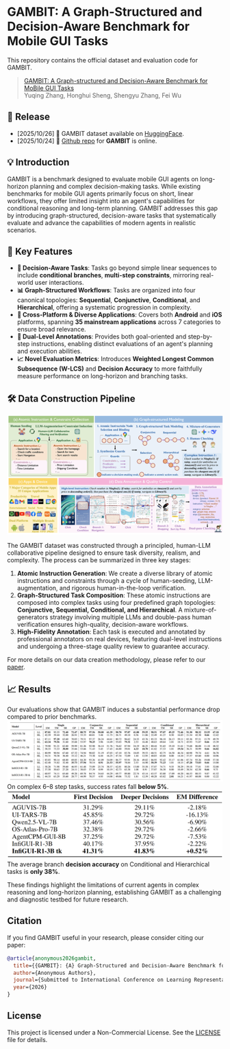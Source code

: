 # GAMBIT: A Graph-Structured and Decision-Aware Benchmark for Mobile GUI Tasks

This repository contains the official dataset and evaluation code for GAMBIT.

> [GAMBIT: A Graph-structured and Decision-Aware Benchmark for MoBile GUI Tasks](https://openreview.net/pdf?id=MDxLNScqiK)  
> Yuqing Zhang, Honghui Sheng, Shengyu Zhang, Fei Wu

## 🧭 Release
- [2025/10/26] 🤗 GAMBIT dataset available on [HuggingFace](https://huggingface.co/datasets/melonthrower12138/GAMBIT).
- [2025/10/24] 🎉 [Github repo]([https://github.com/zijianchen98/OBI-Bench](https://github.com/3190100830/GAMBIT)) for **GAMBIT** is online.

## 💡 Introduction
GAMBIT is a benchmark designed to evaluate mobile GUI agents on long-horizon planning and complex decision-making tasks. While existing benchmarks for mobile GUI agents primarily focus on short, linear workflows, they offer limited insight into an agent's capabilities for conditional reasoning and long-term planning. GAMBIT addresses this gap by introducing graph-structured, decision-aware tasks that systematically evaluate and advance the capabilities of modern agents in realistic scenarios.

## 📖 Key Features

*   **🧠 Decision-Aware Tasks**: Tasks go beyond simple linear sequences to include **conditional branches**, **multi-step constraints**, mirroring real-world user interactions.
*   **📊 Graph-Structured Workflows**: Tasks are organized into four canonical topologies: **Sequential**, **Conjunctive**, **Conditional**, and **Hierarchical**, offering a systematic progression in complexity.
*   **📱 Cross-Platform & Diverse Applications**: Covers both **Android** and **iOS** platforms, spanning **35 mainstream applications** across 7 categories to ensure broad relevance.
*   **📝 Dual-Level Annotations**: Provides both goal-oriented and step-by-step instructions, enabling distinct evaluations of an agent's planning and execution abilities.
*   **📈 Novel Evaluation Metrics**: Introduces **Weighted Longest Common Subsequence (W-LCS)** and **Decision Accuracy** to more faithfully measure performance on long-horizon and branching tasks.


## 🛠️ Data Construction Pipeline

![GAMBIT Construction Pipeline](./assets/construction%20pipeline.png)

The GAMBIT dataset was constructed through a principled, human-LLM collaborative pipeline designed to ensure task diversity, realism, and complexity. The process can be summarized in three key stages:

1.  **Atomic Instruction Generation**: We create a diverse library of atomic instructions and constraints through a cycle of human-seeding, LLM-augmentation, and rigorous human-in-the-loop verification.
2.  **Graph-Structured Task Composition**: These atomic instructions are composed into complex tasks using four predefined graph topologies: **Conjunctive, Sequential, Conditional, and Hierarchical**. A mixture-of-generators strategy involving multiple LLMs and double-pass human verification ensures high-quality, decision-aware workflows.
3.  **High-Fidelity Annotation**: Each task is executed and annotated by professional annotators on real devices, featuring dual-level instructions and undergoing a three-stage quality review to guarantee accuracy.

For more details on our data creation methodology, please refer to our [paper](https://openreview.net/pdf?id=MDxLNScqiK).


## 📈 Results

Our evaluations show that GAMBIT induces a substantial performance drop compared to prior benchmarks.
![main_results](assets/main_results.png)
On complex 6–8 step tasks, success rates fall **below 5%**.
![Decision Accuracy Results](./assets/table_3_decision_accuracy.png)
The average branch **decision accuracy** on Conditional and Hierarchical tasks is **only 38%**.

These findings highlight the limitations of current agents in complex reasoning and long-horizon planning, establishing GAMBIT as a challenging and diagnostic testbed for future research.


## Citation

If you find GAMBIT useful in your research, please consider citing our paper:

```bibtex
@article{anonymous2026gambit,
  title={{GAMBIT}: {A} Graph-Structured and Decision-Aware Benchmark for Mobile {GUI} Tasks},
  author={Anonymous Authors},
  journal={Submitted to International Conference on Learning Representations (ICLR)},
  year={2026}
}
```

## License

This project is licensed under a Non-Commercial License. See the [LICENSE](LICENSE) file for details.
